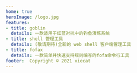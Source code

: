 ```yaml
---
home: true
heroImage: /logo.jpg
features:
- title: goblin
  details: 一款适用于红蓝对抗中的钓鱼演练系统
- title: shell 管理工具
  details: (敬请期待)全新的 web shell 客户端管理工具
- title: fofax
  details: 一款简单并快速支持规则编写的fofa命令行工具
footer:  Copyright © 2021 xiecat
---
```

